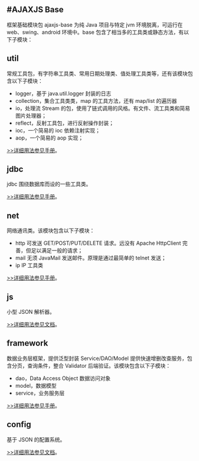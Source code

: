 #AJAXJS Base
------------
框架基础模块包 ajaxjs-base 为纯 Java 项目与特定 jvm 环境脱离，可运行在 web、swing、android 环境中。base 包含了相当多的工具类或静态方法，有以下子模块：

util
-----------
常规工具包，有字符串工具类、常用日期处理类、值处理工具类等，还有该模块包含以下子模块：

- logger，基于 java.util.logger 封装的日志
- collection，集合工具类类，map 的工具方法，还有 map/list 的遍历器
- io，处理流 Stream 的包，使用了链式调用的风格。有文件、流工具类和简易图片处理器；
- reflect，反射工具包，进行反射操作封装；
- ioc，一个简易的 ioc 依赖注射实现；
- aop，一个简易的 aop 实现；

[>>详细用法参见手册](http://ajaxjs.mydoc.io/?t=207309)。

jdbc
-----------
jdbc 围绕数据库而设的一些工具类。

[>>详细用法参见手册](http://ajaxjs.mydoc.io/?t=145194)。

net
-----------
网络通讯类。该模块包含以下子模块：

- http 可发送 GET/POST/PUT/DELETE 请求。远没有 Apache HttpClient 完善，但足以满足一般的请求；
- mail 无须 JavaMail 发送邮件。原理是通过最简单的 telnet 发送；
- ip IP 工具类

[>>详细用法参见手册](http://ajaxjs.mydoc.io/?t=203095)。

js
-------------
小型 JSON 解析器。

[>>详细用法参见文档](http://ajaxjs.mydoc.io/?t=208700)。

framework
-----------
数据业务层框架，提供泛型封装 Service/DAO/Model 提供快速增删改查服务，包含分页，查询条件，整合 Validator 后端验证。该模块包含以下子模块：
- dao，Data Access Object 数据访问对象
- model，数据模型
- service，业务服务层

[>>详细用法参见手册](http://ajaxjs.mydoc.io/?t=203095)。


config
---------

基于 JSON 的配置系统。

[>>详细用法参见文档](http://ajaxjs.mydoc.io/?t=208700)。
